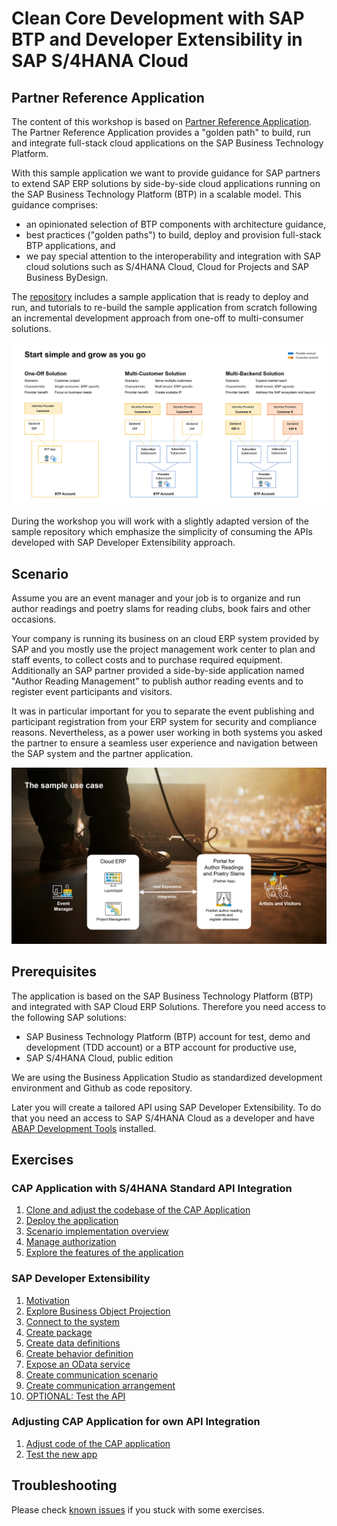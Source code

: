 # Clean Core Development with SAP BTP and Developer Extensibility in SAP S/4HANA Cloud

## Partner Reference Application

The content of this workshop is based on [Partner Reference Application](https://github.com/SAP-samples/sme-partner-reference-application/). The Partner Reference Application provides a "golden path" to build, run and integrate full-stack cloud applications on the SAP Business Technology Platform.

With this sample application we want to provide guidance for SAP partners to extend SAP ERP solutions by side-by-side cloud applications running on the SAP Business Technology Platform (BTP) in a scalable model. This guidance comprises:
- an opinionated selection of BTP components with architecture guidance,
- best practices ("golden paths") to build, deploy and provision full-stack BTP applications, and
- we pay special attention to the interoperability and integration with SAP cloud solutions such as S/4HANA Cloud, Cloud for Projects and SAP Business ByDesign.

The [repository](https://github.com/SAP-samples/sme-partner-reference-application/) includes a sample application that is ready to deploy and run, and tutorials to re-build the sample application from scratch following an incremental development approach from one-off to multi-consumer solutions.

![Incremental approach](https://github.com/SAP-samples/sme-partner-reference-application/raw/main/Tutorials/images/readme_incremental-approach.jpg)

During the workshop you will work with a slightly adapted version of the sample repository which emphasize the simplicity of consuming the APIs developed with SAP Developer Extensibility approach.

## Scenario

Assume you are an event manager and your job is to organize and run author readings and poetry slams for reading clubs, book fairs and other occasions.

Your company is running its business on an cloud ERP system provided by SAP and you mostly use the project management work center to plan and staff events, to collect costs and to purchase required equipment. Additionally an SAP partner provided a side-by-side application named "Author Reading Management" to publish author reading events and to register event participants and visitors.

It was in particular important for you to separate the event publishing and participant registration from your ERP system for security and compliance reasons. Nevertheless, as a power user working in both systems you asked the partner to ensure a seamless user experience and navigation between the SAP system and the partner application.

![Sample use case](https://github.com/SAP-samples/sme-partner-reference-application/raw/main/Tutorials/images/readme_sample-use-case.jpg)

## Prerequisites

The application is based on the SAP Business Technology Platform (BTP) and integrated with SAP Cloud ERP Solutions. Therefore you need access to the following SAP solutions:

- SAP Business Technology Platform (BTP) account for test, demo and development (TDD account) or a BTP account for productive use,
- SAP S/4HANA Cloud, public edition

We are using the Business Application Studio as standardized development environment and Github as code repository.

Later you will create a tailored API using SAP Developer Extensibility. To do that you need an access to SAP S/4HANA Cloud as a developer and have [ABAP Development Tools](https://tools.eu1.hana.ondemand.com/#abap) installed.

## Exercises

### CAP Application with S/4HANA Standard API Integration

1. [Clone and adjust the codebase of the CAP Application](./part1/clone.md)
2. [Deploy the application](./part1/deploy.md)
3. [Scenario implementation overview](./part1/overview.md)
4. [Manage authorization](./part1/authorization.md)
5. [Explore the features of the application](./part1/explore.md)

### SAP Developer Extensibility

1. [Motivation](./part2/motivation.md)
2. [Explore Business Object Projection](./part2/bo-projection.md)
3. [Connect to the system](./part2/adt.md)
4. [Create package](./part2/package.md)
5. [Create data definitions](./part2/data-definitions.md)
6. [Create behavior definition](./part2/behavior-definition.md)
7. [Expose an OData service](./part2/expose.md)
8. [Create communication scenario](./part2/scenario.md)
9. [Create communication arrangement](./part2/arrangement.md)
10. [OPTIONAL: Test the API](./part2/test.md)

### Adjusting CAP Application for own API Integration

1. [Adjust code of the CAP application](./part3/adjust.md)
2. [Test the new app](./part3/test.md)

## Troubleshooting

Please check [known issues](./troubleshooting.md) if you stuck with some exercises.
